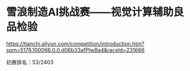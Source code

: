 # 雪浪制造AI挑战赛——视觉计算辅助良品检验
https://tianchi.aliyun.com/competition/introduction.htm?spm=5176.100066.0.0.d06b33afPlwBa4&raceId=231666

初赛排名：53/2403
